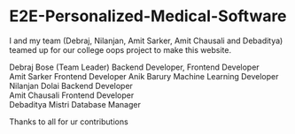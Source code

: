 # E2E-Personalized-Medical-Software

I and my team (Debraj, Nilanjan, Amit Sarker, Amit Chausali and Debaditya) teamed up for our college oops project to make this website. 

Debraj Bose (Team Leader)	Backend Developer, Frontend Developer	
Amit Sarker	Frontend Developer
Anik Barury	Machine Learning Developer
Nilanjan Dolai	Backend Developer	
Amit Chausali	Frontend Developer	
Debaditya Mistri	Database Manager	

Thanks to all for ur contributions 
